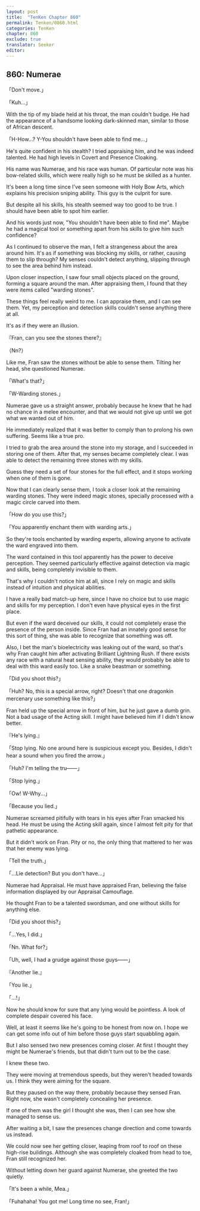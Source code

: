 ```yaml
---
layout: post
title:  "TenKen Chapter 860"
permalink: Tenken/0860.html
categories: TenKen
chapter: 860
exclude: true
translator: Seeker
editor: 
---
```

<h2>860: Numerae</h2>

「Don't move.」

「Kuh...」

With the tip of my blade held at his throat, the man couldn't budge. He had the appearance of a handsome looking dark-skinned man, similar to those of African descent.

「H-How...? Y-You shouldn't have been able to find me...」

He's quite confident in his stealth? I tried appraising him, and he was indeed talented. He had high levels in Covert and Presence Cloaking.

His name was Numerae, and his race was human. Of particular note was his bow-related skills, which were really high so he must be skilled as a hunter.

It's been a long time since I've seen someone with Holy Bow Arts, which explains his precision sniping ability. This guy is the culprit for sure.

But despite all his skills, his stealth seemed way too good to be true. I should have been able to spot him earlier.

And his words just now, "You shouldn't have been able to find me". Maybe he had a magical tool or something apart from his skills to give him such confidence?

As I continued to observe the man, I felt a strangeness about the area around him. It's as if something was blocking my skills, or rather, causing them to slip through? My senses couldn't detect anything, slipping through to see the area behind him instead.

Upon closer inspection, I saw four small objects placed on the ground, forming a square around the man. After appraising them, I found that they were items called "warding stones".

These things feel really weird to me. I can appraise them, and I can see them. Yet, my perception and detection skills couldn't sense anything there at all.

It's as if they were an illusion.

『Fran, can you see the stones there?』

（Nn?）

Like me, Fran saw the stones without be able to sense them. Tilting her head, she questioned Numerae.

「What's that?」

「W-Warding stones.」

Numerae gave us a straight answer, probably because he knew that he had no chance in a melee encounter, and that we would not give up until we got what we wanted out of him.

He immediately realized that it was better to comply than to prolong his own suffering. Seems like a true pro.

I tried to grab the area around the stone into my storage, and I succeeded in storing one of them. After that, my senses became completely clear. I was able to detect the remaining three stones with my skills.

Guess they need a set of four stones for the full effect, and it stops working when one of them is gone.

Now that I can clearly sense them, I took a closer look at the remaining warding stones. They were indeed magic stones, specially processed with a magic circle carved into them.

「How do you use this?」

「You apparently enchant them with warding arts.」

So they're tools enchanted by warding experts, allowing anyone to activate the ward engraved into them.

The ward contained in this tool apparently has the power to deceive perception. They seemed particularly effective against detection via magic and skills, being completely invisible to them.

That's why I couldn't notice him at all, since I rely on magic and skills instead of intuition and physical abilities.

I have a really bad match-up here, since I have no choice but to use magic and skills for my perception. I don't even have physical eyes in the first place.

But even if the ward deceived our skills, it could not completely erase the presence of the person inside. Since Fran had an innately good sense for this sort of thing, she was able to recognize that something was off.

Also, I bet the man's bioelectricity was leaking out of the ward, so that's why Fran caught him after activating Brilliant Lightning Rush. If there exists any race with a natural heat sensing ability, they would probably be able to deal with this ward easily too. Like a snake beastman or something.

「Did you shoot this?」

「Huh? No, this is a special arrow, right? Doesn't that one dragonkin mercenary use something like this?」

Fran held up the special arrow in front of him, but he just gave a dumb grin. Not a bad usage of the Acting skill. I might have believed him if I didn't know better.

『He's lying.』

「Stop lying. No one around here is suspicious except you. Besides, I didn't hear a sound when you fired the arrow.」

「Huh? I'm telling the tru――」

「Stop lying.」

「Ow! W-Why...」

「Because you lied.」

Numerae screamed pitifully with tears in his eyes after Fran smacked his head. He must be using the Acting skill again, since I almost felt pity for that pathetic appearance.

But it didn't work on Fran. Pity or no, the only thing that mattered to her was that her enemy was lying.

「Tell the truth.」

「...Lie detection? But you don't have...」

Numerae had Appraisal. He must have appraised Fran, believing the false information displayed by our Appraisal Camouflage.

He thought Fran to be a talented swordsman, and one without skills for anything else.

「Did you shoot this?」

「...Yes, I did.」

「Nn. What for?」

「Uh, well, I had a grudge against those guys――」

『Another lie.』

「You lie.」

「...!」

Now he should know for sure that any lying would be pointless. A look of complete despair covered his face.

Well, at least it seems like he's going to be honest from now on. I hope we can get some info out of him before those guys start squabbling again.

But I also sensed two new presences coming closer. At first I thought they might be Numerae's friends, but that didn't turn out to be the case.

I knew these two.

They were moving at tremendous speeds, but they weren't headed towards us. I think they were aiming for the square.

But they paused on the way there, probably because they sensed Fran. Right now, she wasn't completely concealing her presence.

If one of them was the girl I thought she was, then I can see how she managed to sense us.

After waiting a bit, I saw the presences change direction and come towards us instead.

We could now see her getting closer, leaping from roof to roof on these high-rise buildings. Although she was completely cloaked from head to toe, Fran still recognized her.

Without letting down her guard against Numerae, she greeted the two quietly.

「It's been a while, Mea.」

「Fuhahaha! You got me! Long time no see, Fran!」




